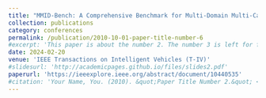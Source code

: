 ```yaml
---
title: "MMID-Bench: A Comprehensive Benchmark for Multi-Domain Multi-Category Intrusion Detection"
collection: publications
category: conferences
permalink: /publication/2010-10-01-paper-title-number-6
#excerpt: 'This paper is about the number 2. The number 3 is left for future work.'
date: 2024-02-20
venue: 'IEEE Transactions on Intelligent Vehicles (T-IV)'
#slidesurl: 'http://academicpages.github.io/files/slides2.pdf'
paperurl: 'https://ieeexplore.ieee.org/abstract/document/10440535'
#citation: 'Your Name, You. (2010). &quot;Paper Title Number 2.&quot; <i>Journal 1</i>. 1(2).'
---
```

